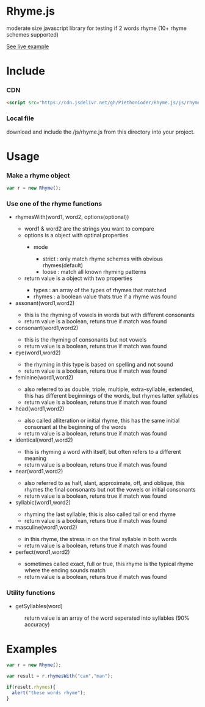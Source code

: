 # Rhyme.js
moderate size javascript library for testing if 2 words rhyme (10+ rhyme schemes supported)

<a href="http://ghost-writer.ga">See live example</a>

<h1>Include</h1>
<h3>CDN</h3>

```html
<script src="https://cdn.jsdelivr.net/gh/PiethonCoder/Rhyme.js/js/rhyme.js"></script>
```

<h3>Local file</h3>
</p>download and include the /js/rhyme.js from this directory into your project.</p> 

<h1>Usage</h1>
<h3>Make a rhyme object</h3>

```javascript
var r = new Rhyme();
```

<h3>Use one of the rhyme functions</h3>
<ul>
  <li>rhymesWith(word1, word2, options(optional))</li>
  <ul>
    <li>word1 & word2 are the strings you want to compare</li>
    <li>options is a object with optinal properties</li>
    <ul>
      <li>mode</li>
      <ul>
        <li>strict : only match rhyme schemes with obvious rhymes(default)</li>
        <li>loose : match all known rhyming patterns</li>
      </ul>
    </ul>
    <li>return value is a object with two properties</li>
    <ul>
      <li>types : an array of the types of rhymes that matched</li>
      <li>rhymes : a boolean value thats true if a rhyme was found</li>
    </ul>
  </ul>
  <li>assonant(word1,word2)</li>
  <ul>
    <li>this is the rhyming of vowels in words but with different consonants</li>
    <li>return value is a boolean, retuns true if match was found</li>
  </ul>
  <li>consonant(word1,word2)</li>
  <ul>
    <li>this is the rhyming of consonants but not vowels</li>
    <li>return value is a boolean, retuns true if match was found</li>
  </ul>
  <li>eye(word1,word2)</li>
  <ul>
    <li>the rhyming in this type is based on spelling and not sound</li>
    <li>return value is a boolean, retuns true if match was found</li>
  </ul>
  <li>feminine(word1,word2)</li>
  <ul>
    <li>also referred to as double, triple, multiple, extra-syllable, extended, this has different beginnings of the words, but rhymes latter syllables</li>
    <li>return value is a boolean, retuns true if match was found</li>
  </ul>
  <li>head(word1,word2)</li>
  <ul>
    <li>also called alliteration or initial rhyme, this has the same initial consonant at the beginning of the words</li>
    <li>return value is a boolean, retuns true if match was found</li>
  </ul>
  <li>identical(word1,word2)</li>
  <ul>
    <li>this is rhyming a word with itself, but often refers to a different meaning</li>
    <li>return value is a boolean, retuns true if match was found</li>
  </ul>
  <li>near(word1,word2)</li>
  <ul>
    <li>also referred to as half, slant, approximate, off, and oblique, this rhymes the final consonants but not the vowels or initial consonants</li>
    <li>return value is a boolean, retuns true if match was found</li>
  </ul>
  <li>syllabic(word1,word2)</li>
  <ul>
    <li>rhyming the last syllable, this is also called tail or end rhyme</li>
    <li>return value is a boolean, retuns true if match was found</li>
  </ul>
  <li>masculine(word1,word2)</li>
  <ul>
    <li>in this rhyme, the stress in on the final syllable in both words</li>
    <li>return value is a boolean, retuns true if match was found</li>
  </ul>
  <li>perfect(word1,word2)</li>
  <ul>
    <li>sometimes called exact, full or true, this rhyme is the typical rhyme where the ending sounds match</li>
    <li>return value is a boolean, retuns true if match was found</li>
  </ul>
</ul>

<h3>Utility functions</h3>
<ul>
  <li>getSyllables(word)</li>
  <ul>return value is an array of the word seperated into syllables (90% accuracy)</ul>
</ul>

<h1>Examples</h1>

```javascript
var r = new Rhyme();

var result = r.rhymesWith("can","man");

if(result.rhymes){
  alert("these words rhyme");
}
```
